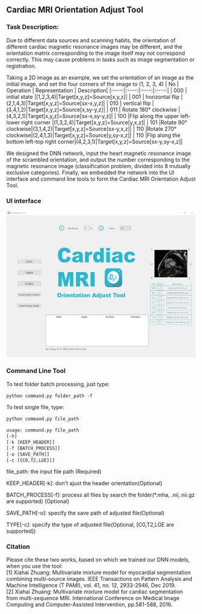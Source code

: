 ## Cardiac MRI Orientation Adjust Tool

### Task Description:
Due to different data sources and scanning habits, the orientation of different cardiac magnetic resonance images may be different, and the orientation matrix corresponding to the image itself may not correspond correctly. This may cause problems in tasks such as image segmentation or registration.  

Taking a 2D image as an example, we set the orientation of an image as the initial image, and set the four corners of the image to (1, 2, 3, 4) 
| No | Operation | Representation | Description|
|:----:|:----:|:----:|:----:|
| 000 | initial state |(1,2,3,4)|Target[x,y,z]=Source[x,y,z]|
| 001 | horizontal flip |(2,1,4,3)|Target[x,y,z]=Source[sx-x,y,z]|
| 010 | vertical flip |(3,4,1,2)|Target[x,y,z]=Source[x,sy-y,z]|
| 011 | Rotate 180° clockwise |(4,3,2,1)|Target[x,y,z]=Source[sx-x,sy-y,z]|
| 100 |Flip along the upper left-lower right corner |(1,3,2,4)|Target[x,y,z]=Source[y,x,z]|
| 101 |Rotate 90° clockwise|(3,1,4,2)|Target[x,y,z]=Source[sx-y,x,z]|
| 110 |Rotate 270° clockwise|(2,4,1,3)|Target[x,y,z]=Source[y,sy-x,z]|
| 110 |Flip along the bottom left-top right corner|(4,2,3,1)|Target[x,y,z]=Source[sx-y,sy-x,z]|


We designed the DNN network, input the heart magnetic resonance image of the scrambled orientation, and output the number corresponding to the magnetic resonance image (classification problem, divided into 8 mutually exclusive categories). Finally, we embedded the network into the UI interface and command line tools to form the Cardiac MRI Orientation Adjust Tool.

### UI interface


![UI Interface](./data/demo.jpg)


### Command Line Tool

To test folder batch processing, just type:
```
python command.py folder_path -f   
```
To test single file, type: 
```
python command.py file_path  
```

```
usage: command.py file_path
[-h] 
[-k [KEEP_HEADER]] 
[-f [BATCH_PROCESS]]
[-o [SAVE_PATH]] 
[-c [{C0,T2,LGE}]]
```

file_path: the input file path (Required)  

KEEP_HEADER[-k]:  don't ajust the header orientation(Optional)  

BATCH_PROCESS[-f]:  process all files by search the folder(*.mha, *.nii,*.nii.gz are supported) (Optional)  

SAVE_PATH[-o]: specify the save path of adjusted file(Optional)  

TYPE[-c]: specify the type of adjusted file(Optional, [C0,T2,LGE are supported])  

### Citation
Please cite these two works, based on which we trained our DNN models, when you use the tool:  
[1] Xiahai Zhuang: Multivariate mixture model for myocardial segmentation combining multi-source images. IEEE Transactions on Pattern Analysis and Machine Intelligence (T PAMI), vol. 41, no. 12, 2933-2946, Dec 2019.   
[2] Xiahai Zhuang: Multivariate mixture model for cardiac segmentation from multi-sequence MRI.  International Conference on Medical Image Computing and Computer-Assisted Intervention, pp.581-588, 2016. 
